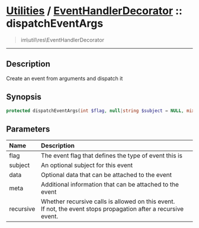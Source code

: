 # [Utilities](util.md) / [EventHandlerDecorator](util-EventHandlerDecorator.md) :: dispatchEventArgs
 > im\util\res\EventHandlerDecorator
____

## Description
Create an event from arguments and dispatch it

## Synopsis
```php
protected dispatchEventArgs(int $flag, null|string $subject = NULL, mixed $data = NULL, mixed $meta = NULL, bool $recursive = FALSE): void
```

## Parameters
| Name | Description |
| :--- | :---------- |
| flag | The event flag that defines the type of event this is |
| subject | An optional subject for this event |
| data | Optional data that can be attached to the event |
| meta | Additional information that can be attached to the event |
| recursive | Whether recursive calls is allowed on this event.<br />If not, the event stops propagation after a recursive event. |
